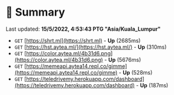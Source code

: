 # 📖 Summary
Last updated: **15/5/2022, 4:53:43 PTG "Asia/Kuala_Lumpur"**

- `GET` [https://shrt.ml](https://shrt.ml) - **Up** (2685ms)
- `GET` [https://hst.aytea.ml/](https://hst.aytea.ml/) - **Up** (310ms)
- `GET` [https://color.aytea.ml/4b31d6.png](https://color.aytea.ml/4b31d6.png) - **Up** (5676ms)
- `GET` [https://memeapi.aytea14.repl.co/gimme](https://memeapi.aytea14.repl.co/gimme) - **Up** (528ms)
- `GET` [https://teledrivemy.herokuapp.com/dashboard](https://teledrivemy.herokuapp.com/dashboard) - **Up** (187ms)
